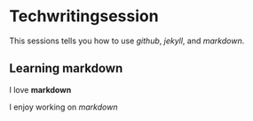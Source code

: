 # Techwritingsession
This sessions tells you how to use _github_, _jekyll_, and _markdown_.
## Learning markdown

I love **markdown**

I enjoy working on _markdown_


